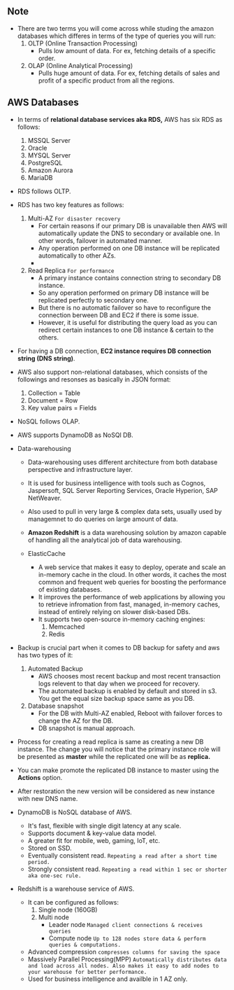 ## Note
* There are two terms you will come across while studing the amazon databases which differes in terms of the type of queries you will run:  
    1.  OLTP (Online Transaction Processing)
        * Pulls low amount of data. For ex, fetching details of a specific order.  
    2.  OLAP (Online Analytical Processing)
        * Pulls huge amount of data. For ex, fetching details of sales and profit of a specific product from all the regions.  
## AWS Databases  
* In terms of **relational database services aka RDS,** AWS has six RDS as follows:
  1.  MSSQL Server  
  2.  Oracle
  3.  MYSQL Server
  4.  PostgreSQL
  5.  Amazon Aurora
  6.  MariaDB
* RDS follows OLTP.
* RDS has two key features as follows:
  1.  Multi-AZ `For disaster recovery`  
      * For certain reasons if our primary DB is unavailable then AWS will automatically update the DNS to secondary or available one. In other words, failover in automated manner.  
      * Any operation performed on one DB instance will be replicated automatically to other AZs.  
      * 
  2.  Read Replica `For performance`  
      * A primary instance contains connection string to secondary DB instance.  
      * So any operation performed on primary DB instance will be replicated perfectly to secondary one.  
      * But there is no automatic failover so have to reconfigure the connection berween DB and EC2 if there is some issue.  
      * However, it is useful for distributing the query load as you can redirect certain instances to one DB instance & certain to the others.  
* For having a DB connection, **EC2 instance requires DB connection string (DNS string)**.  


* AWS also support non-relational databases, which consists of the followings and resonses as basically in JSON format:  
  1.  Collection = Table  
  2.  Document = Row  
  3.  Key value pairs = Fields  
* NoSQL follows OLAP.
* AWS supports DynamoDB as NoSQl DB.

* Data-warehousing  
  * Data-warehousing uses different architecture from both database perspective and infrastructure layer.  
  * It is used for business intelligence with tools such as Cognos, Jaspersoft, SQL Server Reporting Services, Oracle Hyperion, SAP NetWeaver.  
  * Also used to pull in very large & complex data sets, usually used by managemnet to do queries on large amount of data.  
  * **Amazon Redshift** is a data warehousing solution by amazon capable of handling all the analytical job of data warehousing.  
  
  
  * ElasticCache
    * A web service that makes it easy to deploy, operate and scale an in-memory cache in the cloud. In other words, it caches the most common and frequent web queries for boosting the performance of existing databases.  
    * It improves the performance of web applications by allowing you to retrieve infromation from fast, managed, in-memory caches, instead of entirely relying on slower disk-based DBs.  
    * It supports two open-source in-memory caching engines:  
      1.  Memcached  
      2.  Redis  
  
* Backup is crucial part when it comes to DB backup for safety and aws has two types of it:  
  1. Automated Backup
       * AWS chooses most recent backup and most recent transaction logs relevent to that day when we proceed for recovery.  
       * The automated backup is enabled by default and stored in s3. You get the equal size backup space same as you DB.  
  2. Database snapshot
       * For the DB with Multi-AZ enabled, Reboot with failover forces to change the AZ for the DB.  
       * DB snapshot is manual approach.  
* Process for creating a read replica is same as creating a new DB instance. The change you will notice that the primary instance role will be presented as **master** while the replicated one will be as **replica.**  
* You can make promote the replicated DB instance to master using the **Actions** option.  
* After restoration the new version will be considered as new instance with new DNS name.  


* DynamoDB is NoSQL database of AWS.  
    * It's fast, flexible with single digit latency at any scale.  
    * Supports document & key-value data model.  
    * A greater fit for mobile, web, gaming, IoT, etc.  
    * Stored on SSD.
    * Eventually consistent read. `Repeating a read after a short time period.`  
    * Strongly consistent read. `Repeating a read within 1 sec or shorter aka one-sec rule.`
* Redshift is a warehouse service of AWS.
    * It can be configured as follows:
        1.  Single node (160GB)  
        2.  Multi node  
            *   Leader node `Managed client connections & receives queries`
            *   Compute node `Up to 128 nodes store data & perform queries & computations.`
    * Advanced compression `compresses columns for saving the space`
    * Massively Parallel Processing(MPP) `Automatically distributes data and load across all nodes. Also makes it easy to add nodes to your warehouse for better performance.`
    * Used for business intelligence and availble in 1 AZ only.  
